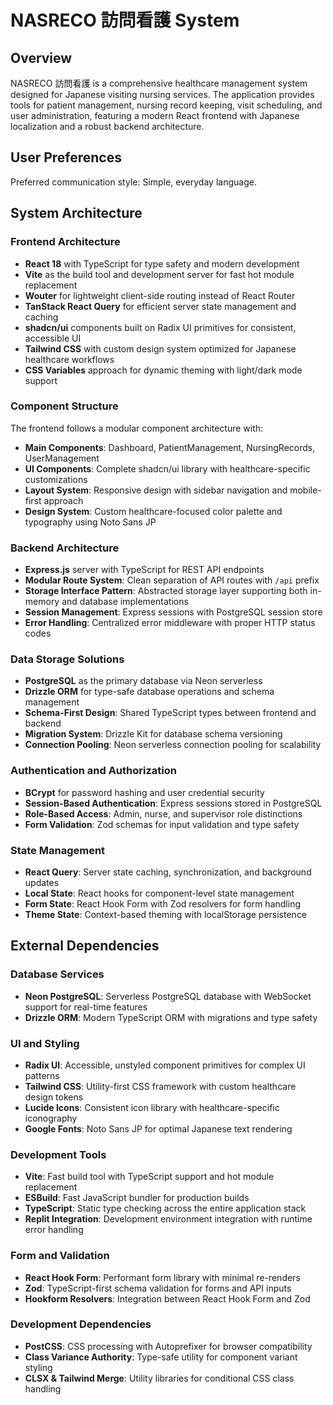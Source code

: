 # NASRECO 訪問看護 System

## Overview

NASRECO 訪問看護 is a comprehensive healthcare management system designed for Japanese visiting nursing services. The application provides tools for patient management, nursing record keeping, visit scheduling, and user administration, featuring a modern React frontend with Japanese localization and a robust backend architecture.

## User Preferences

Preferred communication style: Simple, everyday language.

## System Architecture

### Frontend Architecture
- **React 18** with TypeScript for type safety and modern development
- **Vite** as the build tool and development server for fast hot module replacement
- **Wouter** for lightweight client-side routing instead of React Router
- **TanStack React Query** for efficient server state management and caching
- **shadcn/ui** components built on Radix UI primitives for consistent, accessible UI
- **Tailwind CSS** with custom design system optimized for Japanese healthcare workflows
- **CSS Variables** approach for dynamic theming with light/dark mode support

### Component Structure
The frontend follows a modular component architecture with:
- **Main Components**: Dashboard, PatientManagement, NursingRecords, UserManagement
- **UI Components**: Complete shadcn/ui library with healthcare-specific customizations
- **Layout System**: Responsive design with sidebar navigation and mobile-first approach
- **Design System**: Custom healthcare-focused color palette and typography using Noto Sans JP

### Backend Architecture
- **Express.js** server with TypeScript for REST API endpoints
- **Modular Route System**: Clean separation of API routes with `/api` prefix
- **Storage Interface Pattern**: Abstracted storage layer supporting both in-memory and database implementations
- **Session Management**: Express sessions with PostgreSQL session store
- **Error Handling**: Centralized error middleware with proper HTTP status codes

### Data Storage Solutions
- **PostgreSQL** as the primary database via Neon serverless
- **Drizzle ORM** for type-safe database operations and schema management
- **Schema-First Design**: Shared TypeScript types between frontend and backend
- **Migration System**: Drizzle Kit for database schema versioning
- **Connection Pooling**: Neon serverless connection pooling for scalability

### Authentication and Authorization
- **BCrypt** for password hashing and user credential security
- **Session-Based Authentication**: Express sessions stored in PostgreSQL
- **Role-Based Access**: Admin, nurse, and supervisor role distinctions
- **Form Validation**: Zod schemas for input validation and type safety

### State Management
- **React Query**: Server state caching, synchronization, and background updates
- **Local State**: React hooks for component-level state management
- **Form State**: React Hook Form with Zod resolvers for form handling
- **Theme State**: Context-based theming with localStorage persistence

## External Dependencies

### Database Services
- **Neon PostgreSQL**: Serverless PostgreSQL database with WebSocket support for real-time features
- **Drizzle ORM**: Modern TypeScript ORM with migrations and type safety

### UI and Styling
- **Radix UI**: Accessible, unstyled component primitives for complex UI patterns
- **Tailwind CSS**: Utility-first CSS framework with custom healthcare design tokens
- **Lucide Icons**: Consistent icon library with healthcare-specific iconography
- **Google Fonts**: Noto Sans JP for optimal Japanese text rendering

### Development Tools
- **Vite**: Fast build tool with TypeScript support and hot module replacement
- **ESBuild**: Fast JavaScript bundler for production builds
- **TypeScript**: Static type checking across the entire application stack
- **Replit Integration**: Development environment integration with runtime error handling

### Form and Validation
- **React Hook Form**: Performant form library with minimal re-renders
- **Zod**: TypeScript-first schema validation for forms and API inputs
- **Hookform Resolvers**: Integration between React Hook Form and Zod

### Development Dependencies
- **PostCSS**: CSS processing with Autoprefixer for browser compatibility
- **Class Variance Authority**: Type-safe utility for component variant styling
- **CLSX & Tailwind Merge**: Utility libraries for conditional CSS class handling
